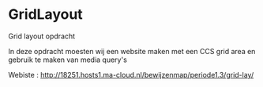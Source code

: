# GridLayout
Grid layout opdracht
 
 In deze opdracht moesten wij een website maken met een CCS grid area en gebruik te maken van media query's
 
 Webiste : http://18251.hosts1.ma-cloud.nl/bewijzenmap/periode1.3/grid-lay/
